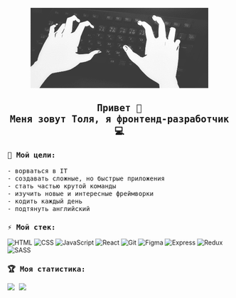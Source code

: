 <p align="center">
    <img src="https://github.com/famovkin/famovkin/blob/main/images/header.gif">
</p>

<h2 align="center">
    <samp>
        Привет 👋<br>Меня зовут Толя, я фронтенд-разработчик 💻
    </samp>
</h2>

<h3><samp>🎯 Мой цели:</samp></h3>
<p>
    <samp>
        - ворваться в IT<br>
        - создавать сложные, но быстрые приложения<br>
        - стать частью крутой команды<br>
        - изучить новые и интересные фреймворки<br>
        - кодить каждый день<br>
        - подтянуть английский
    </samp>
</p>

<h3><samp>⚡️ Мой стек:</samp></h3>

![HTML](https://img.shields.io/badge/-HTML-3b3b3b?style=flat&logo=html5)
![CSS](https://img.shields.io/badge/-CSS-3b3b3b?style=flat&logo=css3)
![JavaScript](https://img.shields.io/badge/-JavaScript-3b3b3b?style=flat&logo=javascript)
![React](https://img.shields.io/badge/-React-3b3b3b?style=flat&logo=react)
![Git](https://img.shields.io/badge/-Git-3b3b3b?style=flat&logo=git)
![Figma](https://img.shields.io/badge/-Figma-3b3b3b?style=flat&logo=figma)
![Express](https://img.shields.io/badge/-Express-3b3b3b?style=flat&logo=express)
![Redux](https://img.shields.io/badge/-Redux-3b3b3b?style=flat&logo=redux)
![SASS](https://img.shields.io/badge/-SASS-3b3b3b?style=flat&logo=sass)

<h3><samp>🏆 Моя статистика:</samp></h3>
<div>
    <a href="https://github-readme-stats.vercel.app/api?username=famovkin">
    <img  align="left" height="150" style="margin-right: 10px" src="https://github-readme-stats.vercel.app/api?username=famovkin&theme=dark" />
    </a>
    <a href="https://github-readme-stats.vercel.app/api/top-langs/?username=famovkin">
    <img align="left" height="150" src="https://github-readme-stats.vercel.app/api/top-langs/?username=famovkin&layout=compact&theme=dark" />
    </a>
</div>
